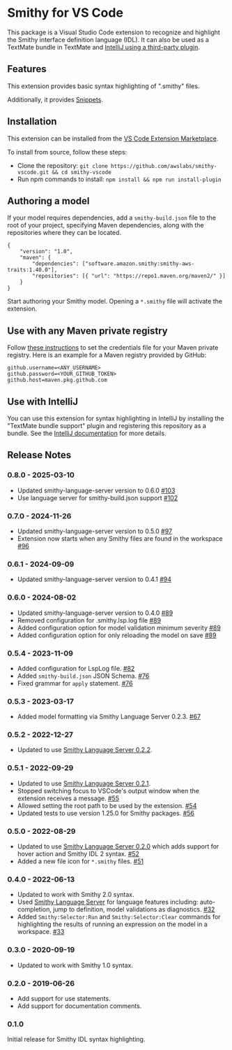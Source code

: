 # Smithy for VS Code

This package is a Visual Studio Code extension to recognize and highlight the
Smithy interface definition language (IDL). It can also be used as a TextMate
bundle in TextMate and [IntelliJ using a third-party plugin](https://www.jetbrains.com/help/idea/importing-textmate-bundles.html).

## Features

This extension provides basic syntax highlighting of ".smithy" files.

Additionally, it provides [Snippets](https://code.visualstudio.com/docs/editor/userdefinedsnippets).

## Installation

This extension can be installed from the
[VS Code Extension Marketplace](https://marketplace.visualstudio.com/items?itemName=smithy.smithy-vscode-extension).

To install from source, follow these steps:
* Clone the repository: `git clone https://github.com/awslabs/smithy-vscode.git && cd smithy-vscode`
* Run npm commands to install:
`npm install && npm run install-plugin`

## Authoring a model
If your model requires dependencies, add a `smithy-build.json` file to the root of your project, specifying Maven dependencies, along with the
repositories where they can be located.
```
{
    "version": "1.0",
    "maven": {
        "dependencies": ["software.amazon.smithy:smithy-aws-traits:1.40.0"],
        "repositories": [{ "url": "https://repo1.maven.org/maven2/" }]
    }
}
```
Start authoring your Smithy model. Opening a `*.smithy` file will activate
the extension.

## Use with any Maven private registry

Follow [these instructions](https://get-coursier.io/docs/other-credentials#property-file) to set the credentials file for your Maven private registry. Here is an example for a Maven registry provided by GitHub:
```
github.username=<ANY_USERNAME>
github.password=<YOUR_GITHUB_TOKEN>
github.host=maven.pkg.github.com
```

## Use with IntelliJ

You can use this extension for syntax highlighting in IntelliJ by installing the
"TextMate bundle support" plugin and registering this repository as a bundle.
See the [IntelliJ documentation](https://www.jetbrains.com/help/idea/textmate.html)
for more details.

## Release Notes

### 0.8.0 - 2025-03-10

- Updated smithy-language-server version to 0.6.0 [#103](https://github.com/smithy-lang/smithy-vscode/pull/103)
- Use language server for smithy-build.json support [#102](https://github.com/smithy-lang/smithy-vscode/pull/102)

### 0.7.0 - 2024-11-26

- Updated smithy-language-server version to 0.5.0 [#97](https://github.com/smithy-lang/smithy-vscode/pull/97)
- Extension now starts when any Smithy files are found in the workspace [#96](https://github.com/smithy-lang/smithy-vscode/pull/96)

### 0.6.1 - 2024-09-09

- Updated smithy-language-server version to 0.4.1 [#94](https://github.com/smithy-lang/smithy-vscode/pull/94)

### 0.6.0 - 2024-08-02

- Updated smithy-language-server version to 0.4.0 [#89](https://github.com/smithy-lang/smithy-vscode/pull/89)
- Removed configuration for .smithy.lsp.log file [#89](https://github.com/smithy-lang/smithy-vscode/pull/89)
- Added configuration option for model validation minimum severity [#89](https://github.com/smithy-lang/smithy-vscode/pull/89)
- Added configuration option for only reloading the model on save [#89](https://github.com/smithy-lang/smithy-vscode/pull/89)

### 0.5.4 - 2023-11-09

- Added configuration for LspLog file. [#82](https://github.com/smithy-lang/smithy-vscode/pull/82)
- Added `smithy-build.json` JSON Schema. [#76](https://github.com/smithy-lang/smithy-vscode/pull/76)
- Fixed grammar for `apply` statement. [#76](https://github.com/smithy-lang/smithy-vscode/pull/75)

### 0.5.3 - 2023-03-17

- Added model formatting via Smithy Language Server 0.2.3. [#67](https://github.com/awslabs/smithy-vscode/pull/67)

### 0.5.2 - 2022-12-27

- Updated to use [Smithy Language Server 0.2.2](https://github.com/awslabs/smithy-language-server/).

### 0.5.1 - 2022-09-29

- Updated to use [Smithy Language Server 0.2.1](https://github.com/awslabs/smithy-language-server/).
- Stopped switching focus to VSCode's output window when the extension receives a message. [#55](https://github.com/awslabs/smithy-vscode/pull/55)
- Allowed setting the root path to be used by the extension. [#54](https://github.com/awslabs/smithy-vscode/pull/54)
- Updated tests to use version 1.25.0 for Smithy packages. [#56](https://github.com/awslabs/smithy-vscode/pull/56)

### 0.5.0 - 2022-08-29

- Updated to use [Smithy Language Server 0.2.0](https://github.com/awslabs/smithy-language-server/) which adds support for
hover action and Smithy IDL 2 syntax. [#52](https://github.com/awslabs/smithy-vscode/pull/52)
- Added a new file icon for `*.smithy` files. [#51](https://github.com/awslabs/smithy-vscode/pull/51)

### 0.4.0 - 2022-06-13

- Updated to work with Smithy 2.0 syntax.
- Used [Smithy Language Server](https://github.com/awslabs/smithy-language-server/) for language features including:
auto-completion, jump to definition, model validations as diagnostics. [#32](https://github.com/awslabs/smithy-vscode/pull/32)
- Added `Smithy:Selector:Run` and `Smithy:Selector:Clear` commands for highlighting the results of running an
expression on the model in a workspace. [#33](https://github.com/awslabs/smithy-vscode/pull/33)

### 0.3.0 - 2020-09-19

- Updated to work with Smithy 1.0 syntax.

### 0.2.0 - 2019-06-26

- Add support for use statements.
- Add support for documentation comments.

### 0.1.0

Initial release for Smithy IDL syntax highlighting.
